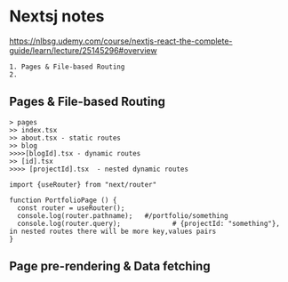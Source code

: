 # Nextsj notes
https://nlbsg.udemy.com/course/nextjs-react-the-complete-guide/learn/lecture/25145296#overview

```
1. Pages & File-based Routing 
2. 
```

## Pages & File-based Routing
```
> pages
>> index.tsx
>> about.tsx - static routes
>> blog 
>>>>[blogId].tsx - dynamic routes
>> [id].tsx
>>>> [projectId].tsx  - nested dynamic routes
```

```
import {useRouter} from "next/router"

function PortfolioPage () {
  const router = useRouter();
  console.log(router.pathname);   #/portfolio/something 
  console.log(router.query);             # {projectId: "something"}, in nested routes there will be more key,values pairs
}
```
## Page pre-rendering & Data fetching
```

```
